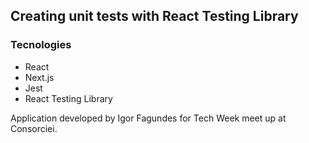## Creating unit tests with React Testing Library

### Tecnologies

- React
- Next.js
- Jest
- React Testing Library

Application developed by Igor Fagundes for Tech Week meet up at Consorciei.
